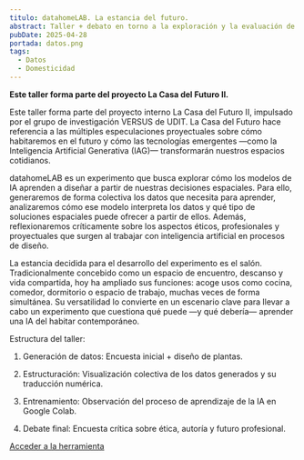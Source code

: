 ```yaml
---
titulo: datahomeLAB. La estancia del futuro.
abstract: Taller + debato en torno a la exploración y la evaluación de la Inteligencia Artificial Generativa aplicada al diseño.
pubDate: 2025-04-28
portada: datos.png
tags:
  - Datos
  - Domesticidad
---
```




**Este taller forma parte del proyecto La Casa del Futuro II.** 

Este taller forma parte del proyecto interno La Casa del Futuro II, impulsado por el grupo de investigación VERSUS de UDIT. La Casa del Futuro hace referencia a las múltiples especulaciones proyectuales sobre cómo habitaremos en el futuro y cómo las tecnologías emergentes —como la Inteligencia Artificial Generativa (IAG)— transformarán nuestros espacios cotidianos. 

datahomeLAB es un experimento que busca explorar cómo los modelos de IA aprenden a diseñar a partir de nuestras decisiones espaciales. Para ello, generaremos de forma colectiva los datos que necesita para aprender, analizaremos cómo ese modelo interpreta los datos y qué tipo de soluciones espaciales puede ofrecer a partir de ellos. Además, reflexionaremos críticamente sobre los aspectos éticos, profesionales y proyectuales que surgen al trabajar con inteligencia artificial en procesos de diseño.  

La estancia decidida para el desarrollo del experimento es el salón. Tradicionalmente concebido como un espacio de encuentro, descanso y vida compartida, hoy ha ampliado sus funciones: acoge usos como cocina, comedor, dormitorio o espacio de trabajo, muchas veces de forma simultánea. Su versatilidad lo convierte en un escenario clave para llevar a cabo un experimento que cuestiona qué puede —y qué debería— aprender una IA del habitar contemporáneo. 

Estructura del taller: 

1. Generación de datos: Encuesta inicial + diseño de plantas. 

2. Estructuración: Visualización colectiva de los datos generados y su traducción numérica. 

3. Entrenamiento: Observación del proceso de aprendizaje de la IA en Google Colab. 

4. Debate final: Encuesta crítica sobre ética, autoría y futuro profesional.

<div class="py-5 flex justify-center">
<a href="https://www.generacion-plantas.vercel.app" class="text-2xl p-3 border border-purple-500 hover:bg-purple-300 cursor-pointer no-underline rounded" target="_blank">Acceder a la herramienta</a>
</div>
